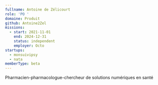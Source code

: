 ```yaml
---
fullname: Antoine de Zélicourt
role: 'PO '
domaine: Produit
github: Antoine2Zel
missions:
  - start: 2021-11-01
    end: 2024-12-31
    status: independent
    employer: Octo
startups:
  - monsuivipsy
  - nata
memberType: beta
---
```



Pharmacien-pharmacologue-chercheur de solutions numériques en santé
